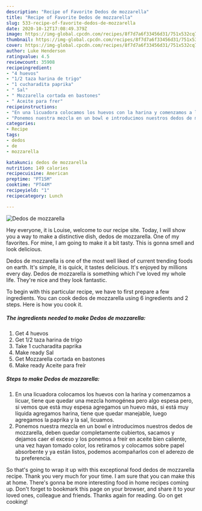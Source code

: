 ```yaml
---
description: "Recipe of Favorite Dedos de mozzarella"
title: "Recipe of Favorite Dedos de mozzarella"
slug: 533-recipe-of-favorite-dedos-de-mozzarella
date: 2020-10-12T17:08:49.379Z
image: https://img-global.cpcdn.com/recipes/8f7d7a6f33456d31/751x532cq70/dedos-de-mozzarella-foto-principal.jpg
thumbnail: https://img-global.cpcdn.com/recipes/8f7d7a6f33456d31/751x532cq70/dedos-de-mozzarella-foto-principal.jpg
cover: https://img-global.cpcdn.com/recipes/8f7d7a6f33456d31/751x532cq70/dedos-de-mozzarella-foto-principal.jpg
author: Luke Henderson
ratingvalue: 4.5
reviewcount: 35908
recipeingredient:
- "4 huevos"
- "1/2 taza harina de trigo"
- "1 cucharadita paprika"
- " Sal"
- " Mozzarella cortada en bastones"
- " Aceite para frer"
recipeinstructions:
- "En una licuadora colocamos los huevos con la harina y comenzamos a licuar, tiene que quedar una mezcla homogénea pero algo espesa pero, si vemos que está muy espesa agregamos un huevo más, si está muy líquida agregamos harina, tiene que quedar manejable, luego agregamos la paprika y la sal, licuamos."
- "Ponemos nuestra mezcla en un bowl e introducimos nuestros dedos de mozzarella, deben quedar completamente cubiertos, sacamos y dejamos caer el exceso y los ponemos a freír en aceite bien caliente, una vez hayan tomado color, los retiramos y colocamos sobre papel absorbente y ya están listos, podemos acompañarlos con el aderezo de tu preferencia."
categories:
- Recipe
tags:
- dedos
- de
- mozzarella

katakunci: dedos de mozzarella 
nutrition: 149 calories
recipecuisine: American
preptime: "PT15M"
cooktime: "PT44M"
recipeyield: "1"
recipecategory: Lunch

---
```



![Dedos de mozzarella](https://img-global.cpcdn.com/recipes/8f7d7a6f33456d31/751x532cq70/dedos-de-mozzarella-foto-principal.jpg)

Hey everyone, it is Louise, welcome to our recipe site. Today, I will show you a way to make a distinctive dish, dedos de mozzarella. One of my favorites. For mine, I am going to make it a bit tasty. This is gonna smell and look delicious.

Dedos de mozzarella is one of the most well liked of current trending foods on earth. It's simple, it is quick, it tastes delicious. It's enjoyed by millions every day. Dedos de mozzarella is something which I've loved my whole life. They're nice and they look fantastic.




To begin with this particular recipe, we have to first prepare a few ingredients. You can cook dedos de mozzarella using 6 ingredients and 2 steps. Here is how you cook it.

<!--inarticleads1-->

##### The ingredients needed to make Dedos de mozzarella:

1. Get 4 huevos
1. Get 1/2 taza harina de trigo
1. Take 1 cucharadita paprika
1. Make ready  Sal
1. Get  Mozzarella cortada en bastones
1. Make ready  Aceite para freír




<!--inarticleads2-->

##### Steps to make Dedos de mozzarella:

1. En una licuadora colocamos los huevos con la harina y comenzamos a licuar, tiene que quedar una mezcla homogénea pero algo espesa pero, si vemos que está muy espesa agregamos un huevo más, si está muy líquida agregamos harina, tiene que quedar manejable, luego agregamos la paprika y la sal, licuamos.
1. Ponemos nuestra mezcla en un bowl e introducimos nuestros dedos de mozzarella, deben quedar completamente cubiertos, sacamos y dejamos caer el exceso y los ponemos a freír en aceite bien caliente, una vez hayan tomado color, los retiramos y colocamos sobre papel absorbente y ya están listos, podemos acompañarlos con el aderezo de tu preferencia.




So that's going to wrap it up with this exceptional food dedos de mozzarella recipe. Thank you very much for your time. I am sure that you can make this at home. There's gonna be more interesting food in home recipes coming up. Don't forget to bookmark this page on your browser, and share it to your loved ones, colleague and friends. Thanks again for reading. Go on get cooking!
